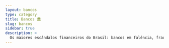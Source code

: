 ```yaml
---
layout: bancos
type: category
title: Bancos 🏛️
slug: bancos
sidebar: true
description: >
  Os maiores escândalos financeiros do Brasil: bancos em falência, fraudes, desvio de bilhões, lavagem de dinheiro e manipulação contábil, envolvendo empresas, gestores e políticos, com prejuízos ao setor público e consequências como prisões e investigações.
---
```

